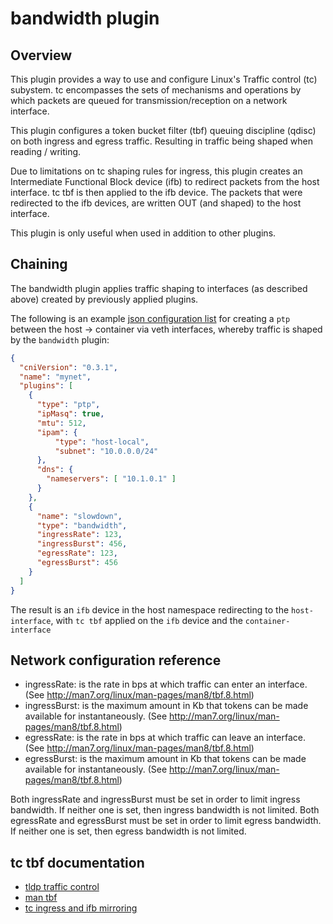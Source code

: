 # bandwidth plugin

## Overview

This plugin provides a way to use and configure Linux's Traffic control (tc) subystem. tc encompasses the sets of mechanisms and operations by which packets are queued for transmission/reception on a network interface.

This plugin configures a token bucket filter (tbf) queuing discipline (qdisc) on both ingress and egress traffic. Resulting in traffic being shaped when reading / writing.

Due to limitations on tc shaping rules for ingress, this plugin creates an Intermediate Functional Block device (ifb) to redirect packets from the host interface. tc tbf is then applied to the ifb device. The packets that were redirected to the ifb devices, are written OUT (and shaped) to the host interface.

This plugin is only useful when used in addition to other plugins.

## Chaining

The bandwidth plugin applies traffic shaping to interfaces (as described above) created by previously applied plugins.

The following is an example [json configuration list](https://github.com/containernetworking/cni/blob/master/SPEC.md#network-configuration-list-runtime-examples) for creating a `ptp` between the host -> container via veth interfaces, whereby traffic is shaped by the `bandwidth` plugin:

```json
{
  "cniVersion": "0.3.1",
  "name": "mynet",
  "plugins": [
    {
      "type": "ptp",
      "ipMasq": true,
      "mtu": 512,
      "ipam": {
          "type": "host-local",
          "subnet": "10.0.0.0/24"
      },
      "dns": {
        "nameservers": [ "10.1.0.1" ]
      }
    },
    {
      "name": "slowdown",
      "type": "bandwidth",
      "ingressRate": 123,
      "ingressBurst": 456,
      "egressRate": 123,
      "egressBurst": 456
    }
  ]
}
```

The result is an `ifb` device in the host namespace redirecting to the `host-interface`, with `tc tbf` applied on the `ifb` device and the `container-interface`

## Network configuration reference
* ingressRate: is the rate in bps at which traffic can enter an interface. (See http://man7.org/linux/man-pages/man8/tbf.8.html)
* ingressBurst: is the maximum amount in Kb that tokens can be made available for instantaneously. (See http://man7.org/linux/man-pages/man8/tbf.8.html)
* egressRate: is the rate in bps at which traffic can leave an interface. (See http://man7.org/linux/man-pages/man8/tbf.8.html)
* egressBurst: is the maximum amount in Kb that tokens can be made available for instantaneously. (See http://man7.org/linux/man-pages/man8/tbf.8.html)

Both ingressRate and ingressBurst must be set in order to limit ingress bandwidth. If neither one is set, then ingress bandwidth is not limited.
Both egressRate and egressBurst must be set in order to limit egress bandwidth. If neither one is set, then egress bandwidth is not limited.


## tc tbf documentation

- [tldp traffic control](http://tldp.org/HOWTO/Traffic-Control-HOWTO/components.html)
- [man tbf](http://man7.org/linux/man-pages/man8/tbf.8.html)
- [tc ingress and ifb mirroring](https://serverfault.com/questions/350023/tc-ingress-policing-and-ifb-mirroring)
